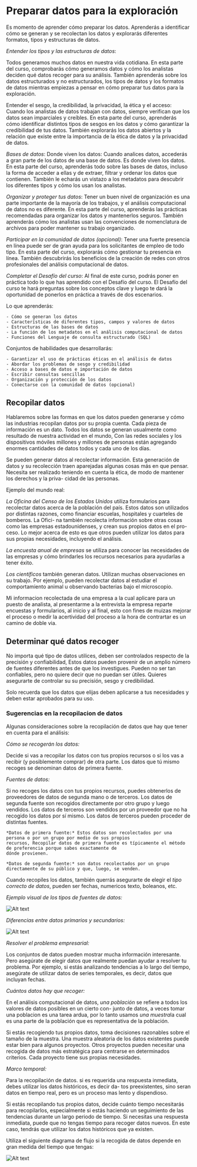 # Preparar datos para la exploración

Es momento de aprender cómo preparar los datos. Aprenderás a identificar cómo se generan y se recolectan los datos y
explorarás diferentes formatos, tipos y estructuras de datos.

*Entender los tipos y las estructuras de datos*:

Todos generamos muchos datos en nuestra vida cotidiana. En esta parte del curso, comprobarás cómo generamos datos y cómo
los analistas deciden qué datos recoger para su análisis. También aprenderás sobre los datos estructurados y no estructurados,
los tipos de datos y los formatos de datos mientras empiezas a pensar en cómo preparar tus datos para la exploración.

Entender el sesgo, la credibilidad, la privacidad, la ética y el acceso: Cuando los analistas de datos trabajan con datos,
siempre verifican que los datos sean imparciales y creíbles. En esta parte del curso, aprenderás cómo identificar distintos
tipos de sesgos en los datos y cómo garantizar la credibilidad de tus datos. También explorarás los datos abiertos y la
relación que existe entre la importancia de la ética de datos y la privacidad de datos.

*Bases de datos*: Donde viven los datos: Cuando analices datos, accederás a gran parte de los datos de una base de datos.
Es donde viven los datos. En esta parte del curso, aprenderás todo sobre las bases de datos, incluso la forma de acceder
a ellas y de extraer, filtrar y ordenar los datos que contienen. También le echarás un vistazo a los metadatos para descubrir
los diferentes tipos y cómo los usan los analistas.

*Organizar y proteger tus datos*: Tener un buen nivel de organización es una parte importante de la mayoría de los trabajos,
y el análisis computacional de datos no es diferente. En esta parte del curso, aprenderás las prácticas recomendadas para
organizar los datos y mantenerlos seguros. También aprenderás cómo los analistas usan las convenciones de nomenclatura de
archivos para poder mantener su trabajo organizado.

*Participar en la comunidad de datos (opcional)*: Tener una fuerte presencia en línea puede ser de gran ayuda para los
solicitantes de empleo de todo tipo. En esta parte del curso, explorarás cómo gestionar tu presencia en línea. También
descubrirás los beneficios de la creación de redes con otros profesionales del análisis computacional de datos.

*Completar el Desafío del curso*: Al final de este curso, podrás poner en práctica todo lo que has aprendido con el Desafío
del curso. El Desafío del curso te hará preguntas sobre los conceptos clave y luego te dará la oportunidad de ponerlos
en práctica a través de dos escenarios.

Lo que aprenderás:

    - Cómo se generan los datos
    - Características de diferentes tipos, campos y valores de datos
    - Estructuras de las bases de datos
    - La función de los metadatos en el análisis computacional de datos
    - Funciones del Lenguaje de consulta estructurado (SQL)

Conjuntos de habilidades que desarrollarás:

    - Garantizar el uso de prácticas éticas en el análisis de datos
    - Abordar los problemas de sesgo y credibilidad
    - Acceso a bases de datos e importación de datos
    - Escribir consultas sencillas
    - Organización y protección de los datos
    - Conectarse con la comunidad de datos (opcional)

## Recopilar datos

Hablaremos sobre las formas en que los datos pueden generarse y cómo las industrias recopilan datos por su propia cuenta.
Cada pieza de información es un dato. Todos los datos se generan usualmente como resultado de nuestra actividad en el mundo,
Con las redes sociales y los dispositivos móviles millones y millones de personas están agregando enormes cantidades de
datos todos y cada uno de los días.

Se pueden generar datos al recolectar información. Esta generación de datos y su recolección traen aparejadas algunas
cosas más en que pensar. Necesita ser realizado teniendo en cuenta la ética, de modo de mantener los derechos y la priva-
cidad de las personas.

Ejemplo del mundo real:

*La Oficina del Censo de los Estados Unidos* utiliza formularios para recolectar datos acerca de la población del país.
Estos datos son utilizados por distintas razones, como financiar escuelas, hospitales y cuarteles de bomberos. La Ofici-
na también recolecta información sobre otras cosas como las empresas estadounidenses, y crean sus propios datos en el pro-
ceso. Lo mejor acerca de esto es que otros pueden utilizar los datos para sus propias necesidades, incluyendo el análisis.

*La encuesta anual de empresas* se utiliza para conocer las necesidades de las empresas y cómo brindarles los recursos
necesarios para ayudarlas a tener éxito.

*Los científicos* también generan datos. Utilizan muchas observaciones en su trabajo. Por ejemplo, pueden recolectar datos
al estudiar el comportamiento animal u observando bacterias bajo el microscopio.

Mi informacion recolectada de una empresa a la cual aplicare para un puesto de analista, al presentarme a la entrevista
la empresa reparte encuestas y formularios, al inicio y al final, esto con fines de muizas mejorar el proceso o medir la
acertividad del proceso a la hora de contrartar es un camino de doble via.

## Determinar qué datos recoger

No importa qué tipo de datos utilices, deben ser controlados respecto de la precisión y confiabilidad, Estos datos pueden
provenir de un amplio número de fuentes diferentes antes de que los investigues. Pueden no ser tan confiables, pero no
quiere decir que no puedan ser útiles. Quieres asegurarte de controlar su su precisión, sesgo y credibilidad.

Solo recuerda que los datos que elijas deben aplicarse a tus necesidades y deben estar aprobados para su uso.

### Sugerencias en la recopilacion de datos

Algunas consideraciones sobre la recopilación de datos que hay que tener en cuenta para el análisis:

*Cómo se recogerán los datos:*

Decide si vas a recopilar los datos con tus propios recursos o si los vas a recibir (y posiblemente comprar) de otra
parte. Los datos que tú mismo recoges se denominan datos de primera fuente.

*Fuentes de datos:*

Si no recoges los datos con tus propios recursos, puedes obtenerlos de proveedores de datos de segunda mano o de terceros.
Los datos de segunda fuente son recogidos directamente por otro grupo y luego vendidos. Los datos de terceros son vendidos
por un proveedor que no ha recogido los datos por sí mismo. Los datos de terceros pueden proceder de distintas fuentes.

    *Datos de primera fuente:* Estos datos son recolectados por una persona o por un grupo por medio de sus propios
    recursos, Recopilar datos de primera fuente es típicamente el método de preferencia porque sabes exactamente de
    dónde provienen.

    *Datos de segunda fuente:* son datos recolectados por un grupo directamente de su público y que, luego, se venden.

Cuando recopiles los datos, también querrás asegurarte de elegir el *tipo correcto de datos*, pueden ser fechas, numericos
texto, boleanos, etc.

*Ejemplo visual de los tipos de fuentes de datos:*

![Alt text](image-8.png)

*Diferencias entre datos primarios y secundarios:*

![Alt text](image-1.png)

*Resolver el problema empresarial:*

Los conjuntos de datos pueden mostrar mucha información interesante. Pero asegúrate de elegir datos que realmente puedan
ayudar a resolver tu problema. Por ejemplo, si estás analizando tendencias a lo largo del tiempo, asegúrate de utilizar
datos de series temporales, es decir, datos que incluyan fechas.

*Cuántos datos hay que recoger:*

En el análisis computacional de datos, *una población* se refiere a todos los valores de datos posibles en un cierto con-
junto de datos, a veces tomar una poblacion es una tarea ardua, por lo tanto usamos *una muestra*la cual es una parte de la
población que es representativa de la población.

Si estás recogiendo tus propios datos, toma decisiones razonables sobre el tamaño de la muestra. Una muestra aleatoria
de los datos existentes puede estar bien para algunos proyectos. Otros proyectos pueden necesitar una recogida de datos
más estratégica para centrarse en determinados criterios. Cada proyecto tiene sus propias necesidades.

*Marco temporal:*

Para la recopilación de datos. si es requerida una respuesta inmediata, debes utilizar los datos históricos, es decir da-
tos preexistentes, sino seran datos en tiempo real, pero es un proceso mas lento y dispendioso.

Si estás recopilando tus propios datos, decide cuánto tiempo necesitarás para recopilarlos, especialmente si estás haciendo
un seguimiento de las tendencias durante un largo periodo de tiempo. Si necesitas una respuesta inmediata, puede que no
tengas tiempo para recoger datos nuevos. En este caso, tendrás que utilizar los datos históricos que ya existen.

Utiliza el siguiente diagrama de flujo si la recogida de datos depende en gran medida del tiempo que tengas:

![Alt text](image.png)
